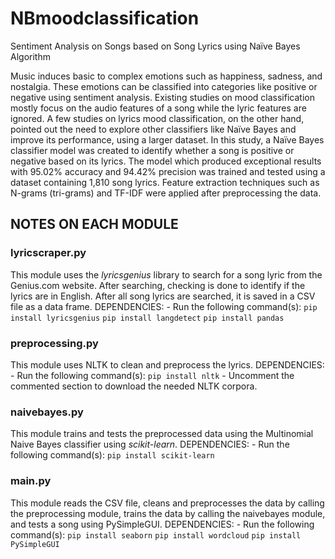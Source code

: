 # NBmoodclassification
Sentiment Analysis on Songs based on Song Lyrics using Naïve Bayes Algorithm

Music induces basic to complex emotions such as happiness, sadness, and nostalgia. These emotions can be classified into categories like positive or negative using sentiment analysis. Existing studies on mood classification mostly focus on the audio features of a song while the lyric features are ignored. A few studies on lyrics mood classification, on the other hand, pointed out the need to explore other classifiers like Naïve Bayes and improve its performance, using a larger dataset. In this study, a Naïve Bayes classifier model was created to identify whether a song is positive or negative based on its lyrics. The model which produced exceptional results with 95.02% accuracy and 94.42% precision was trained and tested using a dataset containing 1,810 song lyrics. Feature extraction techniques such as N-grams (tri-grams) and TF-IDF were applied after preprocessing the data.

## NOTES ON EACH MODULE
### lyricscraper.py
This module uses the _lyricsgenius_ library to search for a song lyric from the Genius.com website. After searching, checking is done to identify if the lyrics are in English. After all song lyrics are searched, it is saved in a CSV file as a data frame.
    DEPENDENCIES:
      -  Run the following command(s):
          `pip install lyricsgenius`
          `pip install langdetect`
          `pip install pandas`
### preprocessing.py
This module uses NLTK to clean and preprocess the lyrics.
    DEPENDENCIES:
      - Run the following command(s):
          `pip install nltk`
      - Uncomment the commented section to download the needed NLTK corpora.
### naivebayes.py
This module trains and tests the preprocessed data using the Multinomial Naive Bayes classifier using _scikit-learn_.
    DEPENDENCIES:
      - Run the following command(s):
          `pip install scikit-learn`
### main.py
This module reads the CSV file, cleans and preprocesses the data by calling the preprocessing module, trains the data by calling the naivebayes module, and tests a song using PySimpleGUI.
    DEPENDENCIES:
      - Run the following command(s):
          `pip install seaborn`
          `pip install wordcloud`
          `pip install PySimpleGUI`
  
